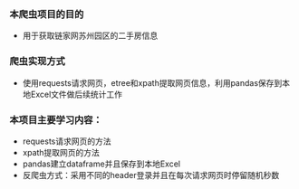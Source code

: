 ### 本爬虫项目的目的  
* 用于获取链家网苏州园区的二手房信息  
### 爬虫实现方式  
* 使用requests请求网页，etree和xpath提取网页信息，利用pandas保存到本地Excel文件做后续统计工作  
### 本项目主要学习内容：  
* requests请求网页的方法  
* xpath提取网页的方法  
* pandas建立dataframe并且保存到本地Excel  
* 反爬虫方式：采用不同的header登录并且在每次请求网页时停留随机秒数  
